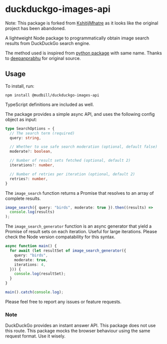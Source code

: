 # duckduckgo-images-api

Note: This package is forked from [KshitijMhatre](https://github.com/KshitijMhatre/duckduckgo-images-api) as it looks like the original project has been abandoned.

A lightweight Node package to programmatically obtain image search results from DuckDuckGo search engine.

The method used is inspired from [python package](https://github.com/deepanprabhu/duckduckgo-images-api) with same name. Thanks to [deepanprabhu](https://github.com/deepanprabhu) for original source.

## Usage

To install, run:

```
npm install @mudbill/duckduckgo-images-api
```

TypeScript definitions are included as well.

The package provides a simple async API, and uses the following config object as input:

```ts
type SearchOptions = {
  // The search term (required)
  query: string,

  // Whether to use safe search moderation (optional, default false)
  moderate?: boolean,

  // Number of result sets fetched (optional, default 2)
  iterations?: number,

  // Number of retries per iteration (optional, default 2)
  retries?: number,
}
```

The `image_search` function returns a Promise that resolves to an array of complete results.

```ts
image_search({ query: "birds", moderate: true }).then((results) =>
  console.log(results)
);
```

The `image_search_generator` function is an async generator that yield a Promise of result sets on each iteration. Useful for large iterations. Please check the Node version compatability for this syntax.

```ts
async function main() {
  for await (let resultSet of image_search_generator({
    query: "birds",
    moderate: true,
    iterations: 4,
  })) {
    console.log(resultSet);
  }
}

main().catch(console.log);
```

Please feel free to report any issues or feature requests.

### Note

DuckDuckGo provides an instant answer API. This package does not use this route. This package mocks the browser behaviour using the same request format. Use it wisely.
